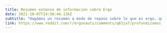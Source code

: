 ```yaml
---
title: Resumen extenso de información sobre Ergo
date: 2021-10-07T14:50:44.136Z
subtitle: "Hagámos un resumen a modo de repaso sobre lo que es ergo, que mejoras aporta, que ha hecho hasta ahora, que beneficios proporciona para el futuro de la blockchain, este post es altamente recomendable leerlo"
link: https://www.reddit.com/r/ergonauts/comments/q63ja7/profundizamos_en_ergo/
---
```

